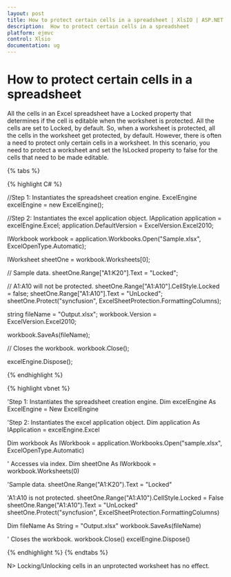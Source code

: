 ```yaml
---
layout: post
title: How to protect certain cells in a spreadsheet | XlsIO | ASP.NET MVC | Syncfusion
description:  How to protect certain cells in a spreadsheet
platform: ejmvc
control: Xlsio
documentation: ug
---
```


# How to protect certain cells in a spreadsheet

All the cells in an Excel spreadsheet have a Locked property that determines if the cell is editable when the worksheet is protected. All the cells are set to Locked, by default. So, when a worksheet is protected, all the cells in the worksheet get protected, by default. However, there is often a need to protect only certain cells in a worksheet. In this scenario, you need to protect a worksheet and set the IsLocked property to false for the cells that need to be made editable.

{% tabs %} 
 
{% highlight C# %}

//Step 1: Instantiates the spreadsheet creation engine.
ExcelEngine excelEngine = new ExcelEngine();

//Step 2: Instantiates the excel application object.
IApplication application = excelEngine.Excel;
application.DefaultVersion = ExcelVersion.Excel2010;
 
IWorkbook workbook = application.Workbooks.Open("Sample.xlsx", ExcelOpenType.Automatic);
 
IWorksheet sheetOne = workbook.Worksheets[0];
 
// Sample data.
sheetOne.Range["A1:K20"].Text = "Locked";
 
// A1:A10 will not be protected.
sheetOne.Range["A1:A10"].CellStyle.Locked = false;
sheetOne.Range["A1:A10"].Text = "UnLocked";
sheetOne.Protect("syncfusion", ExcelSheetProtection.FormattingColumns);
 
string fileName = "Output.xlsx";
workbook.Version = ExcelVersion.Excel2010;
 
workbook.SaveAs(fileName);
 
// Closes the workbook.
workbook.Close();

excelEngine.Dispose(); 
        
{% endhighlight %}    


{% highlight vbnet %}


 'Step 1: Instantiates the spreadsheet creation engine.
Dim excelEngine As ExcelEngine = New ExcelEngine
 
'Step 2: Instantiates the excel application object.
Dim application As IApplication = excelEngine.Excel
 
Dim workbook As IWorkbook = application.Workbooks.Open("sample.xlsx", ExcelOpenType.Automatic)
 
' Accesses via index.
Dim sheetOne As IWorkbook = workbook.Worksheets(0)
 
'Sample data.
sheetOne.Range("A1:K20").Text = "Locked"
 
'A1:A10 is not protected.
sheetOne.Range("A1:A10").CellStyle.Locked = False
sheetOne.Range("A1:A10").Text = "UnLocked"
sheetOne.Protect("syncfusion", ExcelSheetProtection.FormattingColumns)
 
Dim fileName As String = "Output.xlsx"
workbook.SaveAs(fileName)
 
' Closes the workbook.
workbook.Close()
excelEngine.Dispose()


{% endhighlight %}
{% endtabs %}


N> Locking/Unlocking cells in an unprotected worksheet has no effect.